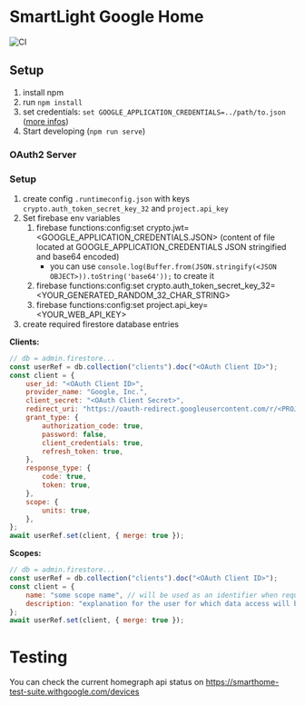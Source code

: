 # SmartLight Google Home

![CI](https://github.com/adrianjost/SmartLight-Google-Home/workflows/CI/badge.svg)

## Setup

1. install npm
1. run `npm install`
1. set credentials: `set GOOGLE_APPLICATION_CREDENTIALS=../path/to.json` ([more infos](https://firebase.google.com/docs/admin/setup#initialize-sdk))
1. Start developing (`npm run serve`)

### OAuth2 Server

### Setup

1. create config `.runtimeconfig.json` with keys `crypto.auth_token_secret_key_32` and `project.api_key`
1. Set firebase env variables
   1. firebase functions:config:set crypto.jwt=<GOOGLE_APPLICATION_CREDENTIALS.JSON> (content of file located at GOOGLE_APPLICATION_CREDENTIALS JSON stringified and base64 encoded)
      - you can use `console.log(Buffer.from(JSON.stringify(<JSON OBJECT>)).toString('base64'));` to create it
   1. firebase functions:config:set crypto.auth_token_secret_key_32=<YOUR_GENERATED_RANDOM_32_CHAR_STRING>
   1. firebase functions:config:set project.api_key=<YOUR_WEB_API_KEY>
1. create required firestore database entries

**Clients:**

```js
// db = admin.firestore...
const userRef = db.collection("clients").doc("<OAuth Client ID>");
const client = {
	user_id: "<OAuth Client ID>",
	provider_name: "Google, Inc.",
	client_secret: "<OAuth Client Secret>",
	redirect_uri: "https://oauth-redirect.googleusercontent.com/r/<PROJECT_ID>",
	grant_type: {
		authorization_code: true,
		password: false,
		client_credentials: true,
		refresh_token: true,
	},
	response_type: {
		code: true,
		token: true,
	},
	scope: {
		units: true,
	},
};
await userRef.set(client, { merge: true });
```

**Scopes:**

```js
// db = admin.firestore...
const userRef = db.collection("clients").doc("<OAuth Client ID>");
const client = {
	name: "some scope name", // will be used as an identifier when requesting access to resources (the sender defines and sends scope access requests)
	description: "explanation for the user for which data access will be granted",
};
await userRef.set(client, { merge: true });
```

# Testing

You can check the current homegraph api status on https://smarthome-test-suite.withgoogle.com/devices
